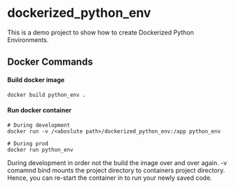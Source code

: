 # dockerized_python_env
This is a demo project to show how to create Dockerized Python Environments.

## Docker Commands
#### Build docker image
```
docker build python_env .
```

#### Run docker container
```
# During development
docker run -v /<aboslute path>/dockerized_python_env:/app python_env

# During prod
docker run python_env
```

During development in order not the build the image over and over again.
-v comamnd bind mounts the project directory to containers project directory. 
Hence, you can re-start the container in to run your newly saved code.